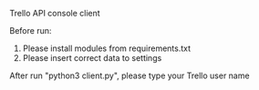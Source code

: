 Trello API console client

Before run:
1. Please install modules from requirements.txt
2. Please insert correct data to settings

After run "python3 client.py", please type your Trello user name
